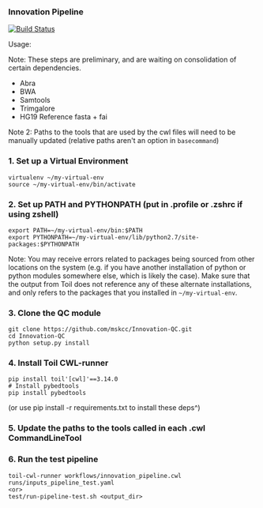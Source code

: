 ### Innovation Pipeline

[![Build Status](https://travis-ci.org/mskcc/Innovation-Pipeline.svg?branch=master)](https://travis-ci.org/mskcc/Innovation-Pipeline)

Usage:

Note: These steps are preliminary, and are waiting on consolidation of certain dependencies. 
  - Abra
  - BWA
  - Samtools
  - Trimgalore
- HG19 Reference fasta + fai

Note 2: Paths to the tools that are used by the cwl files will need to be manually updated (relative paths aren't an option in `basecommand`)


### 1. Set up a Virtual Environment
```
virtualenv ~/my-virtual-env
source ~/my-virtual-env/bin/activate
```

### 2. Set up PATH and PYTHONPATH (put in .profile or .zshrc if using zshell)
```
export PATH=~/my-virtual-env/bin:$PATH
export PYTHONPATH=~/my-virtual-env/lib/python2.7/site-packages:$PYTHONPATH
```
Note: You may receive errors related to packages being sourced from other locations on the system (e.g. if you have another installation of python or python modules somewhere else, which is likely the case). Make sure that the output from Toil does not reference any of these alternate installations, and only refers to the packages that you installed in `~/my-virtual-env`.

### 3. Clone the QC module
```
git clone https://github.com/mskcc/Innovation-QC.git
cd Innovation-QC
python setup.py install
```

### 4. Install Toil CWL-runner
```
pip install toil'[cwl]'==3.14.0
# Install pybedtools
pip install pybedtools
```
(or use pip install -r requirements.txt to install these deps^)

### 5. Update the paths to the tools called in each .cwl CommandLineTool

### 6. Run the test pipeline
```
toil-cwl-runner workflows/innovation_pipeline.cwl runs/inputs_pipeline_test.yaml
<or>
test/run-pipeline-test.sh <output_dir>
```
